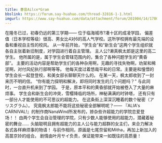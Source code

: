 ```yaml
---
title: 春音Ailce*Gram
bbslink: https://forum.say-huahuo.com/thread-32816-1-1.html
imgurl: https://www.say-huahuo.com/data/attachment/forum/201904/14/170011el116uxuv9vuzpur.jpg
---
```


在隆冬已过，初春仍远的第三学期——
位于临海城市?凑十区的成凌学园，
偏差值（日本学校等级）很高、男女比4对6的高人气学校。这所学校拥有最先端的设备和重视自主性的校风。
从一年前开始，“学生会”和“新生会”这两个学生组织就各自主张着新旧制度，对学园进行着自主管理。
主人公?濑真枫太郎是这里的高二学生。
他所属的是，属于学生会管辖范围内的，集合了各种问题学生的“黄昏部”。
主要的活动内容是帮助学生们的各种杂用啊，无趣的寻找失物啊，劝架和稀泥啊，对付风纪执行部啊等等。
他每天度过着悠哉平和的日常。主要是和憧憬的学生会长一起登登校，和美女部长聊聊天什么的。
在某一天，枫太郎收到了一封来历不明的信。
“你有能力探明和解决，即将同时发生的几个问题吗？” 
与此同时，一台直升机来到了学园。
于是，原本平和的黄昏部就开始被卷入了大量的麻烦事。
学生会和新生会的冲突，雪樱降临的场所，神秘满满的时钟塔，
还有只有一部分人才能使用的不可思议的超能力。
在这条街上深深沉睡着的数个秘密（アリスグラム）。
究竟枫太郎能不能将这些秘密全部解明呢？—— 
『ALIA's CARNIVAL!』的制作商NanaWind所发布的，掺杂些许超能力的学院恋爱登场！！ 由两个学生会自治管理的学院，只有少数人能够使用的超能力，潜藏着秘密的舞台…… 头脑聪明且拥有超能力的主人公与能力超群的女主们，来合力解决各式各样麻烦事的物语！ 与前作相同，原画是七尾奈留和Mitha，再加上新加入的高苗京铃的组合。 剧情由叶月サイ负责，保证能带来一如既往的高质量！<!--more-->

